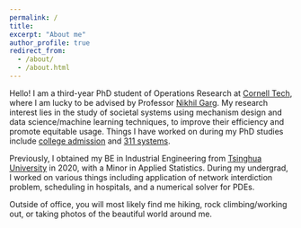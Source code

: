 ```yaml
---
permalink: /
title:
excerpt: "About me"
author_profile: true
redirect_from: 
  - /about/
  - /about.html
---
```


Hello! I am a third-year PhD student of Operations Research at [Cornell Tech](https://www.tech.cornell.edu/), where I am lucky to be advised by Professor [Nikhil Garg](https://gargnikhil.com/). My research interest lies in the study of societal systems using mechanism design and data science/machine learning techniques, to improve their efficiency and promote equitable usage. Things I have worked on during my PhD studies include [college admission](https://arxiv.org/abs/2107.08922) and [311 systems](https://arxiv.org/abs/2204.08620).



Previously, I obtained my BE in Industrial Engineering from [Tsinghua University](https://www.ie.tsinghua.edu.cn/eng/) in 2020, with a Minor in Applied Statistics. During my undergrad, I worked on various things including application of network interdiction problem, scheduling in hospitals, and a numerical solver for PDEs.



Outside of office, you will most likely find me hiking, rock climbing/working out, or taking photos of the beautiful world around me.
